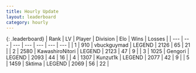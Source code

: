```yaml
---
title: Hourly Update
layout: leaderboard
category: hourly
---
```


{: .leaderboard}
| Rank | LV | Player | Division | Elo | Wins | Losses |
| --- | --- | --- | --- | --- | --- | --- |
| <span data-change="1">1</span> | 910 | <span title="ID: 418052">vbuckguymad</span> | LEGEND | <span data-change="4">2126</span> | <span data-change="1">65</span> | <span data-change="0">21</span> |
| <span data-change="-1">2</span> | 2580 | <span title="ID: 164871">KawashiroNitori</span> | LEGEND | <span data-change="0">2123</span> | <span data-change="0">47</span> | <span data-change="0">9</span> |
| <span data-change="0">3</span> | 1025 | <span title="ID: 294236">Gengori</span> | LEGEND | <span data-change="0">2093</span> | <span data-change="0">44</span> | <span data-change="0">16</span> |
| <span data-change="0">4</span> | 1307 | <span title="ID: 392407">Kunzut1k</span> | LEGEND | <span data-change="0">2077</span> | <span data-change="0">42</span> | <span data-change="0">9</span> |
| <span data-change="0">5</span> | 1459 | <span title="ID: 353063">Sktima</span> | LEGEND | <span data-change="0">2069</span> | <span data-change="0">56</span> | <span data-change="0">22</span> |